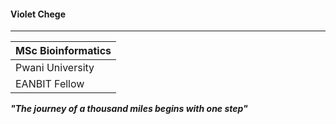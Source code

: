 #### Violet Chege
---
|MSc Bioinformatics|
|---|
|Pwani University|
|EANBIT Fellow|

___"The journey of a thousand miles begins with one step"___ 

